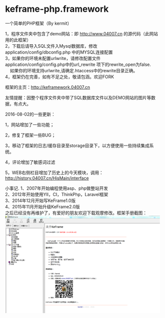 # keframe-php.framework
一个简单的PHP框架（By kermit）


1，程序文件夹中包含了demo网站：即 http://www.04007.cn 的源代码（此网站用的此框架）<br>
2，下载后请导入SQL文件入Mysql数据库，修改application/config/dbconfig.php 中的MYSQL连接配置<br>
3，如果你的环境未配置urlwrite，请修改配置文件application/config/config.php中的url_rewrite 项下的rewrite_open为false.<br>
   &nbsp;&nbsp;&nbsp;&nbsp;如果你的环境支持urlwrite,请确定.htaccess中的rewrite目录正确。<br>
4，框架仍在完善，如有不足之处，敬请包涵。欢迎FORK

框架的主页：<a href="http://keframework.04007.cn">http://keframework.04007.cn</a>

友情提醒：因整个程序文件夹中带了SQL数据库文件以及DEMO网站的图片等数据，有点大。


2016-08-02的一些更新：

1，网站增加了一些功能；

2，修复了框架一些BUG；

3，移动了框架的日志/缓存目录至storage目录下，以方便使用一些持续集成系统。

4，评论增加了敏感词过滤

5，WEB右侧栏目增加了历史上的今天模块，调用：http://history.04007.cn/HisMain/interface

小事记.
1、2007年开始编程使用asp、php做整站开发<br> 
2、2012年开始使用YII，CI，ThinkPhp，Laravel框架<br>
3、2014年12月开始写KeFrame1.0版<br>
4、2015年11月开始升级KeFrame2.0版<br>
之后已经没有再维护了，有爱好的朋友欢迎下载观摩修改。框架手册截图：
<img src="https://github.com/KermitCode/keframe-php.framework/blob/master/keframe.png?raw=true">
